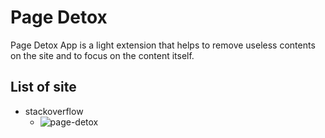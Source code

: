 # Page Detox

Page Detox App is a light extension that helps to remove useless contents on the site and to focus on the content itself.

## List of site

-   stackoverflow
    -   ![page-detox](https://user-images.githubusercontent.com/14539280/209794330-b1f8bbdc-36e4-491f-9713-236a34c1840f.gif)
